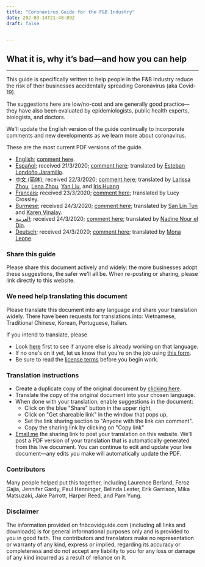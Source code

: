 ```yaml
---
title: "Coronavirus Guide for the F&B Industry"
date: 202-03-14T21:48:09Z
draft: false


---
```


## What it is, why it’s bad—and how you can help

---

This guide is specifically written to help people in the F&B industry reduce the risk of their businesses accidentally spreading Coronavirus (aka Covid-19). 

The suggestions here are low/no-cost and are generally good practice—they have also been evaluated by epidemiologists, public health experts, biologists, and doctors.

We'll update the English version of the guide continually to incorporate comments and new developments as we learn more about coronavirus. 

These are the most current PDF versions of the guide.
* [English](https://docs.google.com/document/d/13n1TeOl_cB_jJhRzGNztgInzTZhWpLwW52K4q7hwnlQ/export?format=pdf); [comment here](https://docs.google.com/document/d/13n1TeOl_cB_jJhRzGNztgInzTZhWpLwW52K4q7hwnlQ/edit?usp=sharing).
* [Español](https://docs.google.com/document/d/1Xvi52dZCsps0OPARF1qnBWfS3u7bdTgioR_Su4YIcRw/export?format=pdf); received 21/3/2020; [comment here](https://docs.google.com/document/d/1Xvi52dZCsps0OPARF1qnBWfS3u7bdTgioR_Su4YIcRw/edit?usp=sharing); translated by [Esteban Londoño Jaramillo](www.instagram.com/krumelco).
* [中文 (简体)](https://docs.google.com/document/d/1tQA0WFvSzZIMzabcZgKs3e4P-zs4W1l1XR8mAJCuOCc/export?format=pdf); received 22/3/2020; [comment here](https://docs.google.com/document/d/1tQA0WFvSzZIMzabcZgKs3e4P-zs4W1l1XR8mAJCuOCc/edit?usp=sharing); translated by [Larissa Zhou](http://larissazhou.github.io/), [Lena Zhou](https://www.linkedin.com/in/lenaqzhou/), [Yan Liu](https://www.linkedin.com/in/yan-liu-59100016a/), and [Iris Huang](http://linkedin.com/in/iris-yu-ting-huang-9833861).
* [Français](https://docs.google.com/document/d/10Od_IRt1S20r062b7-I_ztIgR8m418Qwd23wF91ElgQ/export?format=pdf); received 23/3/2020; [comment here](https://docs.google.com/document/d/10Od_IRt1S20r062b7-I_ztIgR8m418Qwd23wF91ElgQ/edit?usp=sharing); translated by Lucy Crossley. 
* [Burmese](https://docs.google.com/document/d/1dVjGP6gIqyiE9nAA0Og9HCm7VVr6VUtzCGGE7JPcyJQ/export?format=pdf); received 24/3/2020; [comment here](https://docs.google.com/document/d/1dVjGP6gIqyiE9nAA0Og9HCm7VVr6VUtzCGGE7JPcyJQ/edit?usp=sharing); translated by [San Lin Tun](https://www.facebook.com/san.lintun.12) and [Karen Vinalay](http://www.karenvinalay.com/). 
* [العربية](https://docs.google.com/document/d/1AQcKh4r-sSqOzxgBBEjzHhrZSXRpL2YisCNghDYYiDc/export?format=pdf); received 24/3/2020; [comment here](https://docs.google.com/document/d/1AQcKh4r-sSqOzxgBBEjzHhrZSXRpL2YisCNghDYYiDc/edit?usp=sharing); translated by [Nadine Nour el Din](https://twitter.com/nadinenoureldin).
* [Deutsch](https://docs.google.com/document/d/1EJunUnIMcwMuZ_-IIge4U947lGHcoeuaW00LrSuZvGs/export?format=pdf); received 24/3/2020; [comment here](https://docs.google.com/document/d/1EJunUnIMcwMuZ_-IIge4U947lGHcoeuaW00LrSuZvGs/edit?usp=sharing); translated by [Mona Leone](https://www.monaleone.de/).

### Share this guide

Please share this document actively and widely: the more businesses adopt these suggestions, the safer we'll all be. When re-posting or sharing, please link directly to this website.

### We need help translating this document

Please translate this document into any language and share your translation widely. There have been requests for translations into: Vietnamese, Traditional Chinese, Korean, Portuguese, Italian.

If you intend to translate, please 
* Look [here](https://docs.google.com/spreadsheets/d/1FcycksxjVAverq6UVtnmsvjf5a8yX0Qnl44Q3qfUITI/edit?usp=sharing) first to see if anyone else is already working on that language.
* If no one's on it yet, let us know that you're on the job using [this form](https://forms.gle/SQodYzXV2gAA6q6W8).
* Be sure to read the [license terms](https://creativecommons.org/licenses/by-nc/4.0/) before you begin work.


### Translation instructions

* Create a duplicate copy of the original document by [clicking here](https://docs.google.com/document/d/13n1TeOl_cB_jJhRzGNztgInzTZhWpLwW52K4q7hwnlQ/copy).
* Translate the copy of the original document into your chosen language.
* When done with your translation, enable suggestions in the document: 
    * Click on the blue "Share" button in the upper right,
    * Click on "Get shareable link" in the window that pops up,
    * Set the link sharing section to "Anyone with the link can comment".
    * Copy the sharing link by clicking on "Copy link"
* [Email me](mailto:me@vaughntan.org) the sharing link to post your translation on this website. We'll post a PDF version of your translation that is automatically generated from this live document. You can continue to edit and update your live document—any edits you make will automatically update the PDF.

### Contributors

Many people helped put this together, including Laurence Berland, Feroz Gajia, Jennifer Gardy, Paul Henninger, Belinda Lester, Erik Garrison, Mika Matsuzaki, Jake Parrott, Harper Reed, and Pam Yung.


### Disclaimer

The information provided on fnbcovidguide.com (including all links and downloads) is for general informational purposes only and is provided to you in good faith. The contributors and translators make no representation or warranty of any kind, express or implied, regarding its accuracy or completeness and do not accept any liability to you for any loss or damage of any kind incurred as a result of reliance on it.
